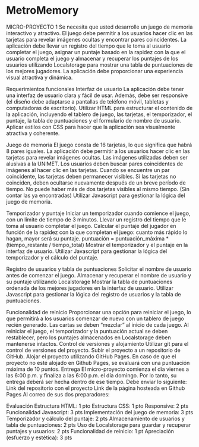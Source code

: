 # MetroMemory

MICRO-PROYECTO 1
Se necesita que usted desarrolle un juego de memoria interactivo y atractivo. El juego debe permitir a los usuarios hacer clic en las tarjetas para revelar imágenes ocultas y encontrar pares coincidentes. La aplicación debe llevar un registro del tiempo que le toma al usuario completar el juego, asignar un puntaje basado en la rapidez con la que el usuario completa el juego y almacenar y recuperar los puntajes de los usuarios utilizando Localstorage para mostrar una tabla de puntuaciones de los mejores jugadores. La aplicación debe proporcionar una experiencia visual atractiva y dinámica.

Requerimientos funcionales
Interfaz de usuario
La aplicación debe tener una interfaz de usuario clara y fácil de usar. Además, debe ser responsive (el diseño debe adaptarse a pantallas de teléfono móvil, tabletas y computadoras de escritorio).
Utilizar HTML para estructurar el contenido de la aplicación, incluyendo el tablero de juego, las tarjetas, el temporizador, el puntaje, la tabla de puntuaciones y el formulario de nombre de usuario.
Aplicar estilos con CSS para hacer que la aplicación sea visualmente atractiva y coherente.

Juego de memoria
El juego consta de 16 tarjetas, lo que significa que habrá 8 pares iguales.
La aplicación debe permitir a los usuarios hacer clic en las tarjetas para revelar imágenes ocultas. Las imágenes utilizadas deben ser alusivas a la UNIMET.
Los usuarios deben buscar pares coincidentes de imágenes al hacer clic en las tarjetas.
Cuando se encuentre un par coincidente, las tarjetas deben permanecer visibles.
Si las tarjetas no coinciden, deben ocultarse nuevamente después de un breve período de tiempo.
No puede haber más de dos tarjetas visibles al mismo tiempo. (Sin contar las ya encontradas)
Utilizar Javascript para gestionar la lógica del juego de memoria.

Temporizador y puntaje
Iniciar un temporizador cuando comience el juego, con un límite de tiempo de 3 minutos.
Llevar un registro del tiempo que le toma al usuario completar el juego.
Calcular el puntaje del jugador en función de la rapidez con la que completan el juego: cuanto más rápido lo hagan, mayor será su puntaje. 
puntuación = puntuación_máxima * (tiempo_restante / tiempo_total)
Mostrar el temporizador y el puntaje en la interfaz de usuario.
Utilizar Javascript para gestionar la lógica del temporizador y el cálculo del puntaje.

Registro de usuarios y tabla de puntuaciones
Solicitar el nombre de usuario antes de comenzar el juego.
Almacenar y recuperar el nombre de usuario y su puntaje utilizando Localstorage
Mostrar la tabla de puntuaciones ordenada de los mejores jugadores en la interfaz de usuario.
Utilizar Javascript para gestionar la lógica del registro de usuarios y la tabla de puntuaciones.

Funcionalidad de reinicio
Proporcionar una opción para reiniciar el juego, lo que permitirá a los usuarios comenzar de nuevo con un tablero de juego recién generado. Las cartas se deben “mezclar” al inicio de cada juego.
Al reiniciar el juego, el temporizador y la puntuación actual se deben restablecer, pero los puntajes almacenados en Localstorage deben mantenerse intactos.
Control de versiones y alojamiento
Utilizar git para el control de versiones del proyecto.
Subir el proyecto a un repositorio de GitHub.
Alojar el proyecto utilizando GitHub Pages. 
En caso de que el proyecto no esté alojado en Github Pages, se evaluará con una puntuación máxima de 10 puntos.
Entrega
El micro-proyecto comienza el día viernes a las 6:00 p.m. y finaliza a las 6:00 p.m. el día domingo. Por lo tanto, su entrega deberá ser hecha dentro de ese tiempo.
Debe enviar lo siguiente:
Link del repositorio con el proyecto
Link de la página hosteada en Github Pages
Al correo de sus dos preparadores:

Evaluación
Estructura HTML: 1 pto
Estructura CSS: 1 pto
Responsive: 2 pts
Funcionalidad Javascript: 3 pts
Implementación del juego de memoria: 3 pts
Temporizador y cálculo del puntaje: 2 pts
Almacenamiento de usuarios y tabla de puntuaciones: 2 pts
Uso de Localstorage para guardar y recuperar puntajes y usuarios: 2 pts
Funcionalidad de reinicio: 1 pt
Apreciación (esfuerzo y estética): 3 pts
